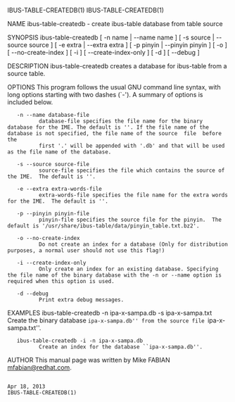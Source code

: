 IBUS-TABLE-CREATEDB(1)                                                                                                                                                                 IBUS-TABLE-CREATEDB(1)

NAME
       ibus-table-createdb - create ibus-table database from table source

SYNOPSIS
       ibus-table-createdb [ -n name | --name name ] [ -s source | --source source ] [ -e extra | --extra extra ] [ -p pinyin | --pinyin pinyin ] [ -o ] [ --no-create-index ] [ -i ] [ --create-index-only ]
       [ -d ] [ --debug ]

DESCRIPTION
       ibus-table-createdb creates a database for ibus-table from a source table.

OPTIONS
       This program follows the usual GNU command line syntax, with long options starting with two dashes (`-').  A summary of options is included below.

       -n --name database-file
              database-file specifies the file name for the binary database for the IME. The default is ''. If the file name of the database is not specified, the file name of the source  file  before  the
              first '.' will be appended with '.db' and that will be used as the file name of the database.

       -s --source source-file
              source-file specifies the file which contains the source of the IME.  The default is ''.

       -e --extra extra-words-file
              extra-words-file specifies the file name for the extra words for the IME.  The default is ''.

       -p --pinyin pinyin-file
              pinyin-file specifies the source file for the pinyin.  The default is '/usr/share/ibus-table/data/pinyin_table.txt.bz2'.

       -o --no-create-index
              Do not create an index for a database (Only for distribution purposes, a normal user should not use this flag!)

       -i --create-index-only
              Only create an index for an existing database. Specifying the file name of the binary database with the -n or --name option is required when this option is used.

       -d --debug
              Print extra debug messages.

EXAMPLES
       ibus-table-createdb -n ipa-x-sampa.db -s ipa-x-sampa.txt
              Create the binary database ``ipa-x-sampa.db'' from the source file ``ipa-x-sampa.txt''.

       ibus-table-createdb -i -n ipa-x-sampa.db
              Create an index for the database ``ipa-x-sampa.db''.

AUTHOR
       This manual page was written by Mike FABIAN <mfabian@redhat.com>.

                                                                                                 Apr 18, 2013                                                                          IBUS-TABLE-CREATEDB(1)
